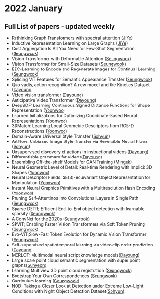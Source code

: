 # 2022 January
## Full List of papers - updated weekly

- Rethinking Graph Transformers with spectral attention ([JiYe](https://dawn-laser-9d4.notion.site/Rethinking-Graph-Transformers-with-sepctral-attention-e0cb79e771a948d0837a623f4e322afa))
- Inductive Representation Learning on Large Graphs ([JiYe](https://dawn-laser-9d4.notion.site/Inductive-Representation-Learning-on-Large-Graphs-758212cb8eb64f68bebf94f7c44d576b))
- Cost Aggregation Is All You Need for Few-Shot Segmentation ([Seungwook](https://wookiekim.github.io/summary-d/))
- Vision Transformer with Deformable Attention ([Seungwook](https://wookiekim.github.io/summary-a/))
- Vision Transformer for Small-Size Datasets ([Seungwook](https://wookiekim.github.io/summary-b/))
- EEC-Learning to Encode and Regenerate Images for Continual Learning ([Seungwook](https://wookiekim.github.io/summary-c/))
- Splicing ViT Features for Semantic Appearance Transfer ([Seungwook](https://wookiekim.github.io/summary-e/))
- Quo vadis, action recognition? A new model and the Kinetics Dataset ([Dayoung](https://encouraging-plow-56c.notion.site/Quo-vadis-action-recognition-A-new-model-and-the-Kinetics-Dataset-5f90379288a74a2bb2a476f11bc1d6e0))
- Video vision transformer ([Dayoung](https://encouraging-plow-56c.notion.site/Video-vision-transformer-ViViT-66fb47251f884dec95d0236ca905eb7c))
- Anticipative Video Transformer ([Dayoung](https://encouraging-plow-56c.notion.site/Anticipative-Video-Transformer-58251a6434294e2ebfd0563181f72699))
- DeepSDF: Learning Continuous Signed Distance Functions for Shape Representation ([Yoonwoo](https://ballistic-scarecrow-96b.notion.site/DeepSDF-Learning-Continuous-Signed-Distance-Functions-for-Shape-Representation-9d3bfaa7f2454add83a88e7897cace4e))
- Learned Initializations for Optimizing Coordinate-Based Neural Representations ([Yoonwoo](https://ballistic-scarecrow-96b.notion.site/Learned-Initializations-for-Optimizing-Coordinate-Based-Neural-Representations-9f2b13d85e1e47e8b0121f467b4b79bd))
- 3DMatch: Learning Local Geometric Descriptors from RGB-D Reconstructions ([Yoonwoo](https://ballistic-scarecrow-96b.notion.site/3DMatch-Learning-Local-Geometric-Descriptors-from-RGB-D-Reconstructions-e5e4a0d4375843d09b6091831856347d))
- Domain-Aware Universal Style Transfer ([Sohyun](https://broken-minute-4b4.notion.site/Domain-Aware-Universal-Style-Transfer-97a8c32ded844e2082f46691776a0710))
- ArtFlow: Unbiased Image Style Transfer via Reversible Neural Flows ([Sohyun](https://broken-minute-4b4.notion.site/ArtFlow-Unbiased-Image-Style-Transfer-via-Reversible-Neural-Flows-7baea6971d134d2d8e676bc778305b00))
- Unsupervised discovery of actions in instructional videos ([Dayoung](https://encouraging-plow-56c.notion.site/Unsupervised-discovery-of-actions-in-instructional-videos-67e6be9107ed4d298b8619de25725efe))
- Differentiable grammars for videos([Dayoung](https://encouraging-plow-56c.notion.site/Differentiable-Grammars-for-Videos-6ab639aec8e94948b8c012c1d9b4fe9f))
- Ensembling Off-the-shelf Models for GAN Training ([Minguk](https://github.com/POSTECH-CVLab/daily-reading-group/blob/main/Archive/2022/01/summary/minguk_16.md))
- Neural Geometric Level of Detail: Real-time Rendering with Implicit 3D Shapes ([Yoonwoo](https://ballistic-scarecrow-96b.notion.site/Neural-Geometric-Level-of-Detail-Real-time-Rendering-with-Implicit-3D-Shapes-00829cab4dea4ccb8d06838337ec935e))
- Neural Descriptor Fields: SE(3)-equivariant Object Representation for Manipulation  ([Yoonwoo](https://ballistic-scarecrow-96b.notion.site/Neural-Descriptor-Fields-SE-3-equivariant-Object-Representation-for-Manipulation-c3b7861454fd491fa8d07f7f769d1f92))
- Instant Neural Graphics Primitives with a Multiresolution Hash Encoding ([Yoonwoo](https://ballistic-scarecrow-96b.notion.site/Instant-Neural-Graphics-Primitives-with-a-Multiresolution-Hash-Encoding-a82666953de047b7a2813c3084c2f210))
- Pruning Self-Attentinos into Convolutional Layers in Single Path ([Seungwook](https://wookiekim.github.io/summary-f/))
- Sparse DETR; Efficient End-to-End object detection with learnable sparsity ([Seungwook](https://wookiekim.github.io/summary-g/))
- A ConvNet for the 2020s ([Seungwook](https://wookiekim.github.io/test_permalink/))
- SPViT; Enabling Faster Vision Transformers via Soft Token Pruning ([Seungwook](https://wookiekim.github.io/summary-i/))
- Evo-ViT;Slow-Fast Token Evolution for Dynamic Vision Transformer ([Seungwook](https://wookiekim.github.io/summary-j/))
- Self-supervised spatiotemporal learning via video clip order prediction ([Dayoung](https://encouraging-plow-56c.notion.site/Self-supervised-spatio-temporal-learning-via-video-clip-order-prediction-1891a979a3b14d9dbad62842fcffce39))
- MERLOT: Multimodal neural script knowledge models([Dayoung](https://encouraging-plow-56c.notion.site/MERLOT-Multimodal-neural-script-knowledge-models-e743d84f1ff34632b633fce70665223f)) 
- Large scale point cloud semantic segmentation with super point graphs([Suhyeon](https://pattern-packet-df5.notion.site/Large-scale-point-cloud-semantic-segmentation-with-super-point-graphs-8b5be2087fd6496791cbf6c32030b76f))
- Learning Multiview 3D point cloud registration ([Seungwook](https://wookiekim.github.io/summary_multiview3dregistration/))
- Bootstrap Your Own Correspondences ([Seungwook](https://wookiekim.github.io/summary_byoc/))
- Curriculum learning ([Seungwook](https://wookiekim.github.io/summary_curriculumlearning/))
- NOD: Taking a Closer Look at Detection under Extreme Low-Light Conditions with Night Object Detection Dataset([Sohyun](https://broken-minute-4b4.notion.site/NOD-Taking-a-Closer-Look-at-Detection-under-Extreme-Low-Light-Conditions-with-Night-Object-Detectio-eba5e2739bb7421e8517662ca8af5570))
